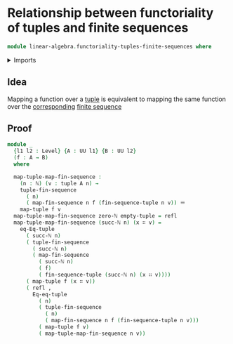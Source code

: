 # Relationship between functoriality of tuples and finite sequences

```agda
module linear-algebra.functoriality-tuples-finite-sequences where
```

<details><summary>Imports</summary>

```agda
open import elementary-number-theory.natural-numbers

open import foundation.action-on-identifications-binary-functions
open import foundation.dependent-pair-types
open import foundation.function-extensionality
open import foundation.function-types
open import foundation.homotopies
open import foundation.identity-types
open import foundation.postcomposition-functions
open import foundation.universe-levels
open import foundation.whiskering-homotopies-composition

open import linear-algebra.equivalence-tuples-finite-sequences
open import linear-algebra.finite-sequences
open import linear-algebra.functoriality-finite-sequences
open import linear-algebra.functoriality-tuples
open import linear-algebra.tuples

open import univalent-combinatorics.standard-finite-types
```

</details>

## Idea

Mapping a function over a [tuple](linear-algebra.tuples.md) is equivalent to
mapping the same function over the
[corresponding](linear-algebra.equivalence-tuples-finite-sequences.md)
[finite sequence](linear-algebra.finite-sequences.md)

## Proof

```agda
module _
  {l1 l2 : Level} {A : UU l1} {B : UU l2}
  (f : A → B)
  where

  map-tuple-map-fin-sequence :
    (n : ℕ) (v : tuple A n) →
    tuple-fin-sequence
      ( n)
      ( map-fin-sequence n f (fin-sequence-tuple n v)) ＝
    map-tuple f v
  map-tuple-map-fin-sequence zero-ℕ empty-tuple = refl
  map-tuple-map-fin-sequence (succ-ℕ n) (x ∷ v) =
    eq-Eq-tuple
      ( succ-ℕ n)
      ( tuple-fin-sequence
        ( succ-ℕ n)
        ( map-fin-sequence
          ( succ-ℕ n)
          ( f)
          ( fin-sequence-tuple (succ-ℕ n) (x ∷ v))))
      ( map-tuple f (x ∷ v))
      ( refl ,
        Eq-eq-tuple
          ( n)
          ( tuple-fin-sequence
            ( n)
            ( map-fin-sequence n f (fin-sequence-tuple n v)))
          ( map-tuple f v)
          ( map-tuple-map-fin-sequence n v))
```
